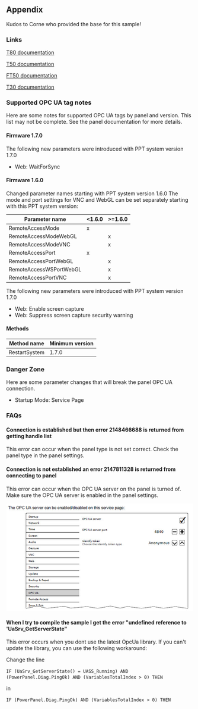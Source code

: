 ## Appendix

Kudos to Corne who provided the base for this sample!

### Links

[T80 documentation](https://www.br-automation.com/en/downloads/industrial-pcs-and-panels/power-panel-t-c-series/power-panel-t80/power-panel-t80-users-manual/)

[T50 documentation](https://www.br-automation.com/en/downloads/industrial-pcs-and-panels/power-panel-t-c-series/power-panel-t50/power-panel-t50-users-manual/)

[FT50 documentation](https://www.br-automation.com/en/downloads/industrial-pcs-and-panels/power-panel-t-c-series/power-panel-ft50/power-panel-ft50-users-manual/)

[T30 documentation](https://www.br-automation.com/en/downloads/industrial-pcs-and-panels/power-panel-t-c-series/power-panel-t30/power-panel-t30-users-manual/)

### Supported OPC UA tag notes

Here are some notes for supported OPC UA tags by panel and version. This list may not be complete. See the panel documentation for more details.

#### Firmware 1.7.0

The following new parameters were introduced with PPT system version 1.7.0

* Web: WaitForSync

#### Firmware 1.6.0

Changed parameter names starting with PPT system version 1.6.0
The mode and port settings for VNC and WebGL can be set separately starting with this PPT system version:

|Parameter name|<1.6.0|>=1.6.0|
|---|---|---|
|RemoteAccessMode| x||
|RemoteAccessModeWebGL|| x|
|RemoteAccessModeVNC|| x|
|RemoteAccessPort| x||
|RemoteAccessPortWebGL|| x|
|RemoteAccessWSPortWebGL|| x|
|RemoteAccessPortVNC|| x|

The following new parameters were introduced with PPT system version 1.7.0

* Web: Enable screen capture
* Web: Suppress screen capture security warning

#### Methods

|Method name| Minimum version|
|---|---|
|RestartSystem| 1.7.0|

### Danger Zone

Here are some parameter changes that will break the panel OPC UA connection.

* Startup Mode: Service Page

### FAQs

#### Connection is established but then error 2148466688 is returned from getting handle list

This error can occur when the panel type is not set correct. Check the panel type in the panel settings.

#### Connection is not established an error 2147811328 is returned from connecting to panel

This error can occur when the OPC UA server on the panel is turned of. Make sure the OPC UA server is enabled in the panel settings.

![](./images/FAQs1.jpg)

#### When I try to compile the sample I get the error "undefined reference to 'UaSrv_GetServerState"

This error occurs when you dont use the latest OpcUa library. If you can't update the library, you can use the following workaround:

Change the line 

```
IF (UaSrv_GetServerState() = UASS_Running) AND (PowerPanel.Diag.PingOk) AND (VariablesTotalIndex > 0) THEN
```

in

```
IF (PowerPanel.Diag.PingOk) AND (VariablesTotalIndex > 0) THEN
```
